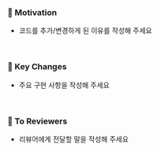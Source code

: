 ### 🧐 Motivation
- 코드를 추가/변경하게 된 이유를 작성해 주세요

<br>

### 🎯 Key Changes
- 주요 구현 사항을 작성해 주세요

<br>

### 💬 To Reviewers
- 리뷰어에게 전달할 말을 작성해 주세요
